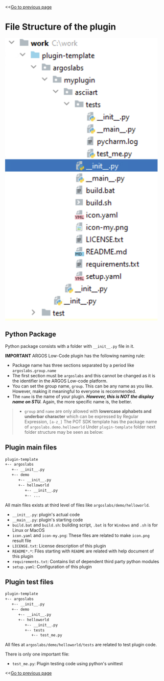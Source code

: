 <<[Go to previous page](ARGOS_RPA_POT_SDK_on_Windows10.md)

# File Structure of the plugin

![02-extract-c-work](Capture/../Captures/03-Make_Plugin_PyCharm/03-file-structure.png)

## Python Package
Python package consists with a folder with `__init__.py` file in it.

**IMPORTANT** ARGOS Low-Code plugin has the following naming rule:
* Package name has three sections separated by a period like `argoslabs.group.name`
* The first section must be `argoslabs` and this cannot be changed as it is the identifier in the ARGOS Low-code platform.
* You can set the group name, `group`. This can be any name as you like. However, making it meaningful to everyone is recommended.
* The `name` is the name of your plugin. ***However, this is NOT the display name on STU.*** Again, the more specific name is, the better.

> * `group` and `name` are only allowed with **lowercase alphabets and underbar character** which can be expressed by Regular Expression,  `[a-z_]`
> The POT SDK template has the package name of `argoslabs.demo.helloworld`
> Under `plugin-template` folder next folder structure may be seen as below:

## Plugin main files
```sh
plugin-template
+-- argoslabs
   +-- __init__.py
   +-- demo
      +-- __init__.py
      +-- helloworld
         +-- __init__.py
         +-- ...
```

All main files exists at third level of files like `argoslabs/demo/helloworld`.

* `__init__.py`: plugin's actual code
* `__main__.py`: plugin's starting code
* `build.bat` and `build.sh`: building script, `.bat` is for `Windows` and `.sh` is for Linux or MacOS
* `icon.yaml` and `icon-my.png`: These files are related to make `icon.png` result file
* `LICENSE.txt`: License description of this plugin
* `README*.*`: Files starting with `README` are related with help document of this plugin
* `requirements.txt`: Contains list of dependent third party python modules
* `setup.yaml`: Configuration of this plugin

## Plugin test files
```sh
plugin-template
+-- argoslabs
   +-- __init__.py
   +-- demo
      +-- __init__.py
      +-- helloworld
         +-- __init__.py
         +-- tests
            +-- test_me.py
```

All files at `argoslabs/demo/helloworld/tests` are related to test plugin code.

There is only one important file:
* `test_me.py`: Plugin testing code using python's unittest

<<[Go to previous page](ARGOS_RPA_POT_SDK_on_Windows10.md)
